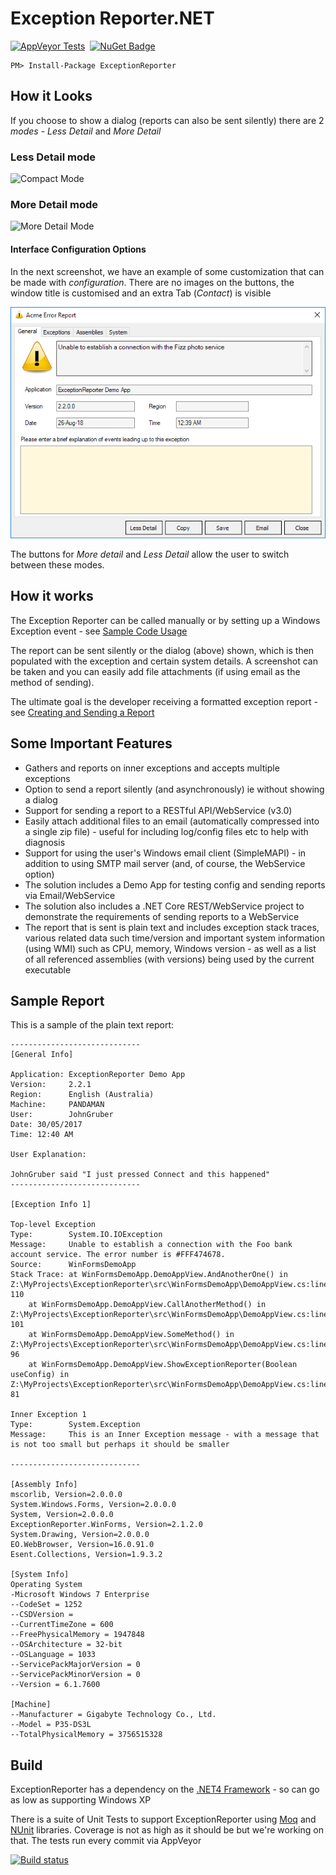 # Exception Reporter.NET

[![AppVeyor Tests](https://ci.appveyor.com/api/projects/status/e2b3sruf4fpmcohm?svg=true)](https://ci.appveyor.com/project/pandawood/exceptionreporter-net/build/tests)
&nbsp;[![NuGet Badge](https://buildstats.info/nuget/ExceptionReporter)](https://www.nuget.org/packages/ExceptionReporter/)

```
PM> Install-Package ExceptionReporter
```

## How it Looks

If you choose to show a dialog (reports can also be sent silently) there are 2 *modes* - *Less Detail* and *More Detail*

### **Less Detail** mode
![Compact Mode](images/er2-less-detail.png)

### **More Detail** mode
![More Detail Mode](images/er2-more-detail.png)

#### Interface Configuration Options
In the next screenshot, we have an example of some customization that can be made with *configuration*. 
There are no images on the buttons,
the window title is customised and an extra Tab (_Contact_) is visible

![Customized Example](images/er-customized.png)

The buttons for *More detail* and *Less Detail* allow the user to switch between these modes.

## How it works

The Exception Reporter can be called manually or by setting up a Windows Exception event - 
see [Sample Code Usage](https://github.com/PandaWood/Exception-Reporter/wiki/Sample-Usage)

The report can be sent silently or the dialog (above) shown, which is then populated with the exception and certain system details.
A screenshot can be taken and you can easily add file attachments (if using email as the method of sending).

The ultimate goal is the developer receiving a formatted exception report - see
[Creating and Sending a Report](https://github.com/PandaWood/Exception-Reporter/wiki/Creating-and-Sending-a-Report)


## Some Important Features

- Gathers and reports on inner exceptions and accepts multiple exceptions
- Option to send a report silently (and asynchronously) ie without showing a dialog
- Support for sending a report to a RESTful API/WebService (v3.0)
- Easily attach additional files to an email (automatically compressed into a single zip file) - useful for including log/config files etc to help with diagnosis
- Support for using the user's Windows email client (SimpleMAPI) - in addition to using SMTP mail server (and, of course, the WebService option)
- The solution includes a Demo App for testing config and sending reports via Email/WebService
- The solution also includes a .NET Core REST/WebService project to demonstrate the requirements of sending reports to a WebService
- The report that is sent is plain text and includes exception stack traces, various related data such time/version and important system information (using WMI) such as CPU, memory, Windows version - as well as a list of all referenced assemblies (with versions) being used by the current executable

## Sample Report

This is a sample of the plain text report:

```text
-----------------------------
[General Info]

Application: ExceptionReporter Demo App
Version:     2.2.1
Region:      English (Australia)
Machine:     PANDAMAN
User:        JohnGruber
Date: 30/05/2017
Time: 12:40 AM

User Explanation:

JohnGruber said "I just pressed Connect and this happened"
-----------------------------
 
[Exception Info 1]

Top-level Exception
Type:        System.IO.IOException
Message:     Unable to establish a connection with the Foo bank account service. The error number is #FFF474678.
Source:      WinFormsDemoApp
Stack Trace: at WinFormsDemoApp.DemoAppView.AndAnotherOne() in Z:\MyProjects\ExceptionReporter\src\WinFormsDemoApp\DemoAppView.cs:line 110
    at WinFormsDemoApp.DemoAppView.CallAnotherMethod() in Z:\MyProjects\ExceptionReporter\src\WinFormsDemoApp\DemoAppView.cs:line 101
    at WinFormsDemoApp.DemoAppView.SomeMethod() in Z:\MyProjects\ExceptionReporter\src\WinFormsDemoApp\DemoAppView.cs:line 96
    at WinFormsDemoApp.DemoAppView.ShowExceptionReporter(Boolean useConfig) in Z:\MyProjects\ExceptionReporter\src\WinFormsDemoApp\DemoAppView.cs:line 81

Inner Exception 1
Type:        System.Exception
Message:     This is an Inner Exception message - with a message that is not too small but perhaps it should be smaller

-----------------------------

[Assembly Info] 
mscorlib, Version=2.0.0.0
System.Windows.Forms, Version=2.0.0.0
System, Version=2.0.0.0
ExceptionReporter.WinForms, Version=2.1.2.0
System.Drawing, Version=2.0.0.0
EO.WebBrowser, Version=16.0.91.0
Esent.Collections, Version=1.9.3.2

[System Info]
Operating System
-Microsoft Windows 7 Enterprise
--CodeSet = 1252
--CSDVersion =
--CurrentTimeZone = 600
--FreePhysicalMemory = 1947848
--OSArchitecture = 32-bit
--OSLanguage = 1033
--ServicePackMajorVersion = 0
--ServicePackMinorVersion = 0
--Version = 6.1.7600

[Machine]
--Manufacturer = Gigabyte Technology Co., Ltd.
--Model = P35-DS3L
--TotalPhysicalMemory = 3756515328
```

## Build 
ExceptionReporter has a dependency on the [.NET4 Framework](https://en.wikipedia.org/wiki/.NET_Framework_version_history#.NET_Framework_4) - so can go as low as supporting Windows XP

There is a suite of Unit Tests to support ExceptionReporter using [Moq](https://github.com/Moq/moq4/wiki/Quickstart) and [NUnit](https://nunit.org/) libraries. 
Coverage is not as high as it should be but we're working on that.
The tests run every commit via AppVeyor

[![Build status](https://ci.appveyor.com/api/projects/status/e2b3sruf4fpmcohm?svg=true)](https://ci.appveyor.com/project/PandaWood/exceptionreporter-net)
